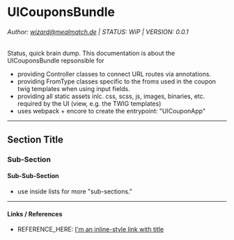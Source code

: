 # UICouponsBundle
###### Author: wizard@mealmatch.de | STATUS: WiP | VERSION: 0.0.1

Status, quick brain dump.
This documentation is about the UICouponsBundle repsonsible for 

  * providing Controller classes to connect URL routes via annotations.
  * providing FromType classes specific to the froms used in the coupon twig templates when using input fields.
  * providing all static assets inlc. css, scss, js, images, binaries, etc. required by the UI (view, e.g. the TWIG templates)
  * uses webpack + encore to create the entrypoint: "UICouponApp"

----

## Section Title
### Sub-Section
#### Sub-Sub-Section

   * use inside lists for more "sub-sections."

----
#### Links / References

* REFERENCE_HERE: [I'm an inline-style link with title](https://www.google.com "Google's Homepage")
